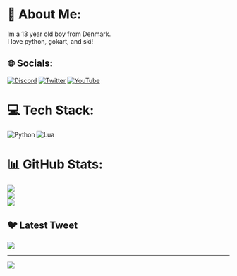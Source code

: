 # 💫 About Me:
Im a 13 year old boy from Denmark.<br> I love python, gokart, and ski!<br>


## 🌐 Socials:
[![Discord](https://img.shields.io/badge/Discord-%237289DA.svg?logo=discord&logoColor=white)](https://discord.gg/xflick#7503) [![Twitter](https://img.shields.io/badge/Twitter-%231DA1F2.svg?logo=Twitter&logoColor=white)](https://twitter.com/@Xflick3) [![YouTube](https://img.shields.io/badge/YouTube-%23FF0000.svg?logo=YouTube&logoColor=white)](https://youtube.com/@@xflick3944) 

# 💻 Tech Stack:
![Python](https://img.shields.io/badge/python-3670A0?style=for-the-badge&logo=python&logoColor=ffdd54) ![Lua](https://img.shields.io/badge/lua-%232C2D72.svg?style=for-the-badge&logo=lua&logoColor=white)
# 📊 GitHub Stats:
![](https://github-readme-stats.vercel.app/api?username=Max-lindberg&theme=dark&hide_border=false&include_all_commits=false&count_private=false)<br/>
![](https://github-readme-streak-stats.herokuapp.com/?user=Max-lindberg&theme=dark&hide_border=false)<br/>
![](https://github-readme-stats.vercel.app/api/top-langs/?username=Max-lindberg&theme=dark&hide_border=false&include_all_commits=false&count_private=false&layout=compact)

## 🐦 Latest Tweet
[![](https://gtce.itsvg.in/api?username=@Xflick3)](https://github.com/VishwaGauravIn/github-twitter-card-embed)

---
[![](https://visitcount.itsvg.in/api?id=Max-lindberg&icon=0&color=0)](https://visitcount.itsvg.in)

<!-- Proudly created with GPRM ( https://gprm.itsvg.in ) -->

